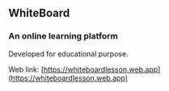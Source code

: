 ## WhiteBoard
### An online learning platform

Developed for educational purpose.

Web link: [https://whiteboardlesson.web.app](https://whiteboardlesson.web.app)
